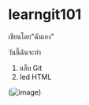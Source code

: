 # learngit101

เขียนโดย"ฉันเอง"

วันนี้ฉันจะทำ
1. แล็บ Git
2. led HTML

(![image](https://www.pinterest.com/pin/26247610320219105))
